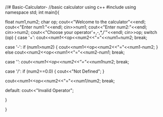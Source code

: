 //# Basic-Calculator-
//basic calculator using c++
#include<iostream>
using namespace std;
int main(){

   float num1,num2;
   char op;
   cout<<"Welcome to the calculator"<<endl;
   cout<<"Enter num1:"<<endl;
   cin>>num1;
   cout<<"Enter num2:"<<endl;
   cin>>num2;
   cout<<"Choose your operator'+,-,*,/'"<<endl;
   cin>>op;
   switch (op)
   {
   case '+':
   cout<<num1<<op<<num2<<"="<<num1+num2;
    break;
   
   case '-':
   if (num1>num2)
   {
    cout<<num1<<op<<num2<<"="<<num1-num2;
   }
   else
   cout<<num2<<op<<num1<<"="<<num2-num1;
   break;
   
   case '*':
   cout<<num1<<op<<num2<<"="<<num1*num2;
   break;

   case '/':
   if (num2==0.0)
   {
    cout<<"Not Defined";
   }
   
   cout<<num1<<op<<num2<<"="<<num1/num2;
   break;

   
   default:
   cout<<"Invalid Operator";
   
   }


}
